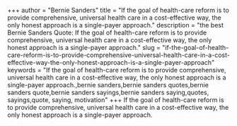 +++
author = "Bernie Sanders"
title = "If the goal of health-care reform is to provide comprehensive, universal health care in a cost-effective way, the only honest approach is a single-payer approach."
description = "the best Bernie Sanders Quote: If the goal of health-care reform is to provide comprehensive, universal health care in a cost-effective way, the only honest approach is a single-payer approach."
slug = "if-the-goal-of-health-care-reform-is-to-provide-comprehensive-universal-health-care-in-a-cost-effective-way-the-only-honest-approach-is-a-single-payer-approach"
keywords = "If the goal of health-care reform is to provide comprehensive, universal health care in a cost-effective way, the only honest approach is a single-payer approach.,bernie sanders,bernie sanders quotes,bernie sanders quote,bernie sanders sayings,bernie sanders saying,quotes, sayings,quote, saying, motivation"
+++
If the goal of health-care reform is to provide comprehensive, universal health care in a cost-effective way, the only honest approach is a single-payer approach.
